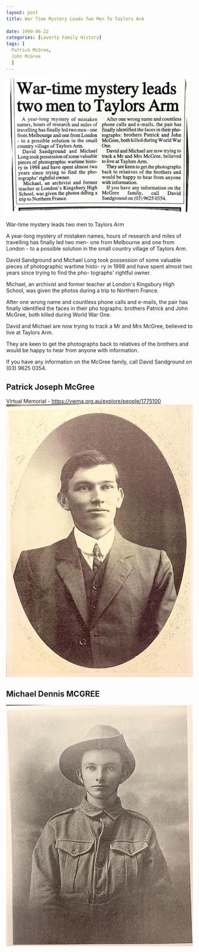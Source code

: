 ```yaml
---
layout: post
title: War Time Mystery Leads Two Men To Taylors Arm

date: 1999-06-22
categories: [Laverty Family History]
tags: [
  Patrick McGree,
  John McGree
  ]
---
```


![](/assets/img/laverty/war-time-mystery-leads-two-men-to-taylors-arm.jpg)

War-time mystery leads two men to Taylors Arm

A year-long mystery of mistaken names, hours of research and miles of travelling has finally led two men- one from Melbourne and one from London - to a possible solution in the small country village of Taylors Arm.

David Sandground and Michael Long took possession of some valuable pieces of photographic wartime histo- ry in 1998 and have spent almost two years since trying to find the pho- tographs' rightful owner.

Michael, an archivist and former teacher at London's Kingsbury High School, was given the photos during a trip to Northern France.

After one wrong name and countless phone calls and e-mails, the pair has finally identified the faces in their pho tographs: brothers Patrick and John McGree, both killed during World War One.

David and Michael are now trying to track a Mr and Mrs McGree, believed to live at Taylors Arm.

They are keen to get the photographs back to relatives of the brothers and would be happy to hear from anyone with information.

If you have any information on the McGree family, call David Sandground on (03) 9625 0354.

## Patrick Joseph McGree

Virtual Memorial - <https://vwma.org.au/explore/people/1775100>
![](/assets/img/laverty/war-mystery001.jpg)

## Michael Dennis MCGREE

![](/assets/img/laverty/war-mystery002.jpg)